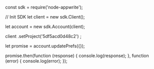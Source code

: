 const sdk = require('node-appwrite');

// Init SDK
let client = new sdk.Client();

let account = new sdk.Account(client);

client
    .setProject('5df5acd0d48c2')
;

let promise = account.updatePrefs({});

promise.then(function (response) {
    console.log(response);
}, function (error) {
    console.log(error);
});